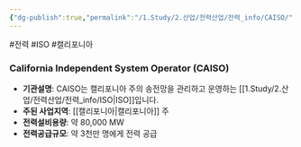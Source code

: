 ```yaml
---
{"dg-publish":true,"permalink":"/1.Study/2.산업/전력산업/전력_info/CAISO/","created":"2024-11-20T21:02:29.224+09:00","updated":"2025-06-03T20:07:21.849+09:00"}
---
```


#전력 #ISO #캘리포니아 

### California Independent System Operator (CAISO)

- **기관설명**: CAISO는 캘리포니아 주의 송전망을 관리하고 운영하는 [[1.Study/2.산업/전력산업/전력_info/ISO\|ISO]]입니다.
- **주된 사업지역**: [[캘리포니아\|캘리포니아]] 주
- **전력설비용량**: 약 80,000 MW
- **전력공급규모**: 약 3천만 명에게 전력 공급